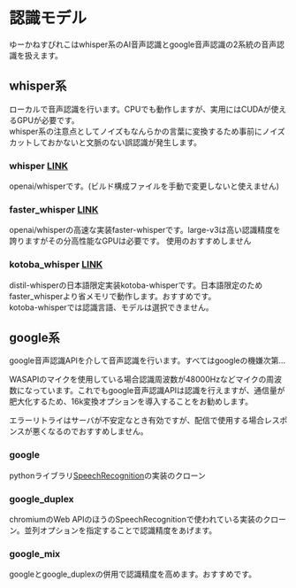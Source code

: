 # 認識モデル

ゆーかねすぴれこはwhisper系のAI音声認識とgoogle音声認識の2系統の音声認識を扱えます。

## whisper系
ローカルで音声認識を行います。CPUでも動作しますが、実用にはCUDAが使えるGPUが必要です。  
whisper系の注意点としてノイズもなんらかの言葉に変換するため事前にノイズカットしておかないと文脈のない誤認識が発生します。

### whisper [LINK](https://github.com/openai/whisper)
openai/whisperです。(ビルド構成ファイルを手動で変更しないと使えません)

### faster_whisper [LINK](https://github.com/SYSTRAN/faster-whisper)
openai/whisperの高速な実装faster-whisperです。large-v3は高い認識精度を誇りますがその分高性能なGPUは必要です。
使用のおすすめしません

### kotoba_whisper [LINK](https://huggingface.co/kotoba-tech/kotoba-whisper-v1.0/)
distil-whisperの日本語限定実装kotoba-whisperです。日本語限定のためfaster_whisperより省メモリで動作します。おすすめです。  
kotoba-whisperでは認識言語、モデルは選択できません。


## google系
google音声認識APIを介して音声認識を行います。すべてはgoogleの機嫌次第…

WASAPIのマイクを使用している場合認識周波数が48000Hzなどマイクの周波数になっています。これでもgoogle音声認識APIは認識を行えますが、通信量が肥大化するため、16k変換オプションを導入することをお勧めします。

エラーリトライはサーバが不安定なとき有効ですが、配信で使用する場合レスポンスが悪くなるのでおすすめしません。

### google
pythonライブラリ[SpeechRecognition](https://pypi.org/project/SpeechRecognition/)の実装のクローン

### google_duplex
chromiumのWeb APIのほうのSpeechRecognitionで使われている実装のクローン。並列オプションを指定することで認識精度をあげます。

### google_mix
googleとgoogle_duplexの併用で認識精度を高めます。おすすめです。

